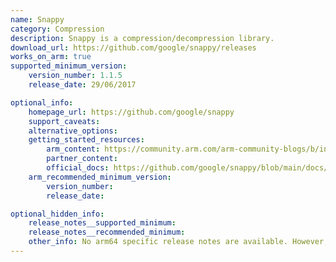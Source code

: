 ```yaml
---
name: Snappy
category: Compression
description: Snappy is a compression/decompression library.
download_url: https://github.com/google/snappy/releases
works_on_arm: true
supported_minimum_version:
    version_number: 1.1.5
    release_date: 29/06/2017

optional_info:
    homepage_url: https://github.com/google/snappy
    support_caveats:
    alternative_options:
    getting_started_resources:
        arm_content: https://community.arm.com/arm-community-blogs/b/infrastructure-solutions-blog/posts/comparing-data-compression-algorithm-performance-on-aws-graviton2-342166113
        partner_content:
        official_docs: https://github.com/google/snappy/blob/main/docs/README.md
    arm_recommended_minimum_version:
        version_number:
        release_date:

optional_hidden_info:
    release_notes__supported_minimum: 
    release_notes__recommended_minimum:
    other_info: No arm64 specific release notes are available. However, in [snappy 1.1.7 release notes](https://github.com/google/snappy/releases/tag/1.1.7) aarch64 optimization is mentioned. Installation and testing was done through tar file.
---
```

